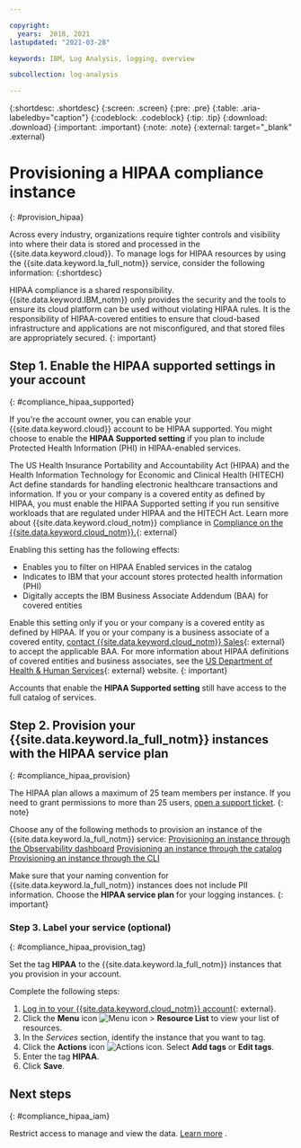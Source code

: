 ```yaml
---

copyright:
  years:  2018, 2021
lastupdated: "2021-03-28"

keywords: IBM, Log Analysis, logging, overview

subcollection: log-analysis

---
```


{:shortdesc: .shortdesc}
{:screen: .screen}
{:pre: .pre}
{:table: .aria-labeledby="caption"}
{:codeblock: .codeblock}
{:tip: .tip}
{:download: .download}
{:important: .important}
{:note: .note}
{:external: target="_blank" .external}

# Provisioning a HIPAA compliance instance
{: #provision_hipaa}

Across every industry, organizations require tighter controls and visibility into where their data is stored and processed in the {{site.data.keyword.cloud}}. To manage logs for HIPAA resources by using the {{site.data.keyword.la_full_notm}} service, consider the following information:
{:shortdesc}

HIPAA compliance is a shared responsibility. {{site.data.keyword.IBM_notm}} only provides the security and the tools to ensure its cloud platform can be used without violating HIPAA rules. It is the responsibility of HIPAA-covered entities to ensure that cloud-based infrastructure and applications are not misconfigured, and that stored files are appropriately secured.
{: important}

## Step 1. Enable the HIPAA supported settings in your account
{: #compliance_hipaa_supported}

If you're the account owner, you can enable your {{site.data.keyword.cloud}} account to be HIPAA supported. You might choose to enable the **HIPAA Supported setting** if you plan to include Protected Health Information (PHI) in HIPAA-enabled services.

The US Health Insurance Portability and Accountability Act (HIPAA) and the Health Information Technology for Economic and Clinical Health (HITECH) Act define standards for handling electronic healthcare transactions and information. If you or your company is a covered entity as defined by HIPAA, you must enable the HIPAA Supported setting if you run sensitive workloads that are regulated under HIPAA and the HITECH Act. Learn more about {{site.data.keyword.cloud_notm}} compliance in [Compliance on the {{site.data.keyword.cloud_notm}}.](https://www.ibm.com/cloud/compliance){: external}

Enabling this setting has the following effects:

* Enables you to filter on HIPAA Enabled services in the catalog
* Indicates to IBM that your account stores protected health information (PHI)
* Digitally accepts the IBM Business Associate Addendum (BAA) for covered entities

Enable this setting only if you or your company is a covered entity as defined by HIPAA. If you or your company is a business associate of a covered entity, [contact {{site.data.keyword.cloud_notm}} Sales](https://www.ibm.com/account/reg/us-en/signup?formid=MAIL-wcp){: external} to accept the applicable BAA. For more information about HIPAA definitions of covered entities and business associates, see the [US Department of Health & Human Services](https://www.hhs.gov/hipaa/for-professionals/covered-entities/index.html){: external} website.
{: important}

Accounts that enable the **HIPAA Supported setting** still have access to the full catalog of services. 


## Step 2. Provision your {{site.data.keyword.la_full_notm}} instances with the HIPAA service plan
{: #compliance_hipaa_provision}

The HIPAA plan allows a maximum of 25 team members per instance. If you need to grant permissions to more than 25 users, [open a support ticket](/docs/get-support).
{: note}


Choose any of the following methods to provision an instance of the {{site.data.keyword.la_full_notm}} service:
[Provisioning an instance through the Observability dashboard](/docs/log-analysis?topic=log-analysis-provision#provision_ui)
[Provisioning an instance through the catalog](/docs/log-analysis?topic=log-analysis-provision#provision_catalog)
[Provisioning an instance through the CLI](/docs/log-analysis?topic=log-analysis-provision#provision_cli)

Make sure that your naming convention for {{site.data.keyword.la_full_notm}} instances does not include PII information. Choose the **HIPAA service plan** for your logging instances.
{: important}


### Step 3. Label your service (optional)
{: #compliance_hipaa_provision_tag}

Set the tag **HIPAA** to the {{site.data.keyword.la_full_notm}} instances that you provision in your account.

Complete the following steps:

1. [Log in to your {{site.data.keyword.cloud_notm}} account](https://cloud.ibm.com/login){: external}.
2. Click the **Menu** icon ![Menu icon](../icons/icon_hamburger.svg) &gt; **Resource List** to view your list of resources. 
3. In the *Services* section, identify the instance that you want to tag.
4. Click the **Actions** icon ![Actions icon](../icons/action-menu-icon.svg). Select **Add tags** or **Edit tags**.
5. Enter the tag **HIPAA**.
6. Click **Save**.
 
## Next steps
{: #compliance_hipaa_iam}

Restrict access to manage and view the data. [Learn more](/docs/log-analysis?topic=log-analysis-work_iam)
.





